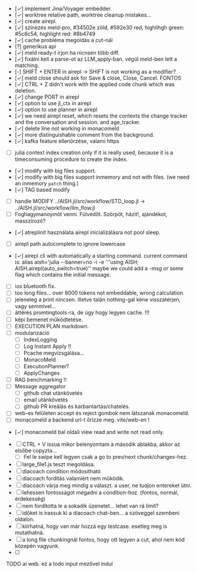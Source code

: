  - [✓] implement Jina/Voyager embedder. 
 - [✓] worktree relative path, worktree cleanup mistakes...
 - [✓] create airepl. 
 - [✓] színezés meld-pro, #34502e zöld, #592e30 red, highlihgh green: #5c8c54, highlight red: #8b4749
 - [✓] cache probléma megoldás a cut-nál
 - [?] generikus api
 - [✓] meld ready-t írjon ha nicnsen több diff.
 - [✓] fixálni kell a parse-ot az LLM_apply-ban. végül meld-ben lett a matching.
 - [-] SHIFT + ENTER in airepl -> SHIFT is not working as a modifier?
 - [✓] meld close should ask for Save & close, Close, Cancel. FONTOS
 - [✓] CTRL + Z didn't work with the applied code chunk which was deletion.
 - [✓] change PORT in airepl
 - [✓] option to use jl_ctx in airepl
 - [✓] option to use planner in airepl
 - [✓] we need airepl reset, which resets the contexts the change tracker and the conversation and session. and age_tracker.
 - [✓] delete line not working in monacomeld
 - [✓] more distinguishable comment from the background.
 - [✓] kafka feature ellenörzése, valami https
 - [ ] julia context index creation only if it is really used, because it is a timeconsuming procedure to create the index.
 - [✓] modify with big files support.
 - [✓] modify with big files support inmemory and not with files. (we need an inmemory `patch` thing.)
 - [✓] TAG based modify
 - [ ] handle MODIFY ../AISH.jl/src/workflow/STD_loop.jl -> ../AISH.jl/src/workflow/llm_flow.jl
 - [ ] Foghagymanoymót venni. Fülvédőt. Szörpöt, házit!, ajándékot, masszírozó?
 - [✓] atreplinit használata airepl inicializálásra not pool sleep.
 - [ ] airepl path autocomplete to ignore lowercase
 - [✓] airepl cli with automatically a starting command. current command is: alias aish='julia --banner=no -i -e '\''using AISH; AISH.airepl(auto_switch=true)'\' maybe we could add a -msg or some flag which contains the initial message.
 - [ ] ios bluetooth fix.
 - [ ] too long files... over 8000 tokens not embeddable, wrong calculation.
 - [ ] jeleneleg a print nincsen. illetve talán nothing-gal kéne visszatérjen, vagy semmivel... 
 - [ ] áttérés promtingtools-ra, de úgy hogy legyen cache. !!!
 - [ ] képi bemenet működtetése.
 - [ ] EXECUTION PLAN markdown.
 - [ ] modularizáció
   - [ ] IndexLogging
   - [ ] Log Instant Apply !!
   - [ ] Pcache megvizsgálása...
   - [ ] MonacoMeld
   - [ ] ExecutionPlanner?
   - [ ] ApplyChanges
 - [ ] RAG benchmarking !!
 - [ ] Message aggregator
   - [ ] github chat utánkövetés
   - [ ] email utánkövetés
   - [ ] github PR kreálás és karbantartás/chatelés.
 - [ ] web-es felületen accept és reject gombok nem látszanak monacomeld.
 - [ ] monacomeld a backend url-t őrizze meg. vite/web-en !
 - [✓] monacomeld bal oldali view read and write not read only.
 - [ ] CTRL + V issua mikor belenyomtam a második ablakba, akkor az elsőbe copyzta...
   - [ ] Fel le swipe kell legyen csak a go to prev/next chunk/changes-hez.
 - [ ] large_file1.js teszt megoldása.
 - [ ] diacoach condition módosítható
 - [ ] diacoach fordítás valamiért nem működik.
 - [ ] diacoach várja meg mindig a választ. a user, ne tudjon entereket ütni.
 - [ ] lehessen fontosságot megadni a condition-hoz. (fontos, normál, érdekesség)
 - [ ] nem fordította le a sokadik üzenetet... lehet van rá limit?
 - [ ] időket is irassuk ki a diacoach chat-ben... a szöveggel szembeni oldalon.
 - [ ] kiírhatná, hogy van már hozzá egy testcase. esetleg meg is mutathatná.
 - [ ] a long file chunkingnál fontos, hogy ott legyen a cut, ahol nem kód közepén vagyunk.
 - [ ] 


TODO ai web.
 ez a todo input mezővel indul
